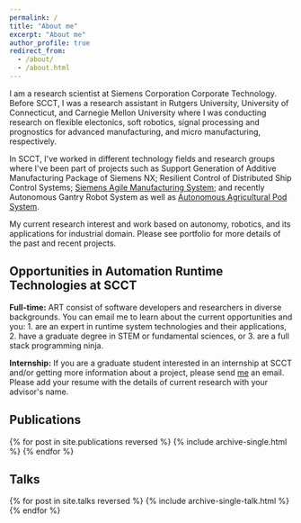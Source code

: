 ```yaml
---
permalink: /
title: "About me"
excerpt: "About me"
author_profile: true
redirect_from: 
  - /about/
  - /about.html
---
```


I am a research scientist at Siemens Corporation Corporate Technology. Before SCCT, I was a research
assistant in Rutgers University, University of Connecticut, and Carnegie Mellon University where I 
was conducting research on flexible electonics, soft robotics, signal processing and prognostics 
for advanced manufacturing, and micro manufacturing, respectively.  

In SCCT, I've worked in different technology fields and research groups where I've been part of projects
such as Support Generation of Additive Manufacturing Package of Siemens NX; Resilient Control of Distributed
Ship Control Systems; [Siemens Agile Manufacturing System](https://goo.gl/dPYpWo); and recently Autonomous Gantry 
Robot System as well as [Autonomous Agricultural Pod System](https://goo.gl/VBnZ3c).

My current research interest and work based on autonomy, robotics, and its applications for industrial
domain. Please see portfolio for more details of the past and recent projects.

Opportunities in Automation Runtime Technologies at SCCT
------
<b>Full-time:</b> ART consist of software developers and researchers in diverse backgrounds. You can email me
to learn about the current opportunities and you: 1. are an expert in runtime system technologies and their 
applications, 2. have a graduate degree in STEM or fundamental sciences, or 3. are a full stack programming ninja.<br />

<b>Internship:</b> If you are a graduate student interested in an internship at SCCT and/or getting more information
about a project, please send [me](hasan.bank@siemens.com) an email. Please add your resume with the details of current
research with your advisor's name.

Publications
------ 
{% for post in site.publications reversed %}
  {% include archive-single.html %}
{% endfor %}

Talks
------
{% for post in site.talks reversed %}
  {% include archive-single-talk.html %}
{% endfor %}